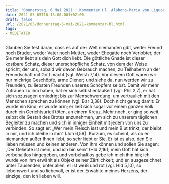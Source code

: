 ```yaml
---
title: 'Donnerstag, 6 Mai 2021 : Kommentar Hl. Alphons-Maria von Liguori'
date: 2021-05-05T18:13:00.001+02:00
draft: false
url: /2021/05/donnerstag-6-mai-2021-kommentar-hl.html
tags: 
- MEDITATIO
---
```


Glauben Sie fest daran, dass es auf der Welt niemanden gibt, weder Freund noch Bruder, weder Vater noch Mutter, weder Ehegatte noch Verlobter, der Sie mehr liebt als dein Gott dich liebt. Die göttliche Gnade ist dieser kostbare Schatz, dieser unerschöpfliche Schatz, von dem der Weise spricht, der uns, sobald wir davon Gebrauch machen, zu Teilhabern an der Freundschaft mit Gott macht (vgl. Weish 7,14). Vor diesem Gott waren wir nur mickrige Geschöpfe, arme Diener; und siehe da, nun werden wir zu Freunden, zu liebsten Freunden unseres Schöpfers selbst. Damit wir mehr Zutrauen zu ihm haben, hat er sich selbst entäußert (vgl. Phil 2,7), er hat sich sozusagen erniedrigt bis zur Menschwerdung, um vertraulich mit den Menschen sprechen zu können (vgl. Bar 3,38). Doch nicht genug damit: Er wurde ein Kind; er wurde arm; er ließ sich sogar vor einem ganzen Volk durch ein Gerichtsurteil töten, an einem Kreuz. Mehr noch, er ging so weit, selbst die Gestalt des Brotes anzunehmen, um sich zu unserem täglichen Begleiter zu machen und sich in inniger Einheit mit jedem von uns zu verbinden. So sagt er: „Wer mein Fleisch isst und mein Blut trinkt, der bleibt in mir, und ich bleibe in ihm“ (Joh 6,56). Kurzum, es scheint, als ob er niemanden außer Ihnen liebt, so sehr liebt er Sie. Er ist es also, den Sie lieben müssen und keinen anderen. Von ihm können und sollen Sie sagen: „Der Geliebte ist mein, und ich bin sein“ (Hld 2,16); mein Gott hat sich vorbehaltlos hingegeben, und vorbehaltlos gebe ich mich ihm hin; ich wurde von ihm erwählt als Objekt seiner Zärtlichkeit; und er, ausgezeichnet unter Tausenden, unter allen, er ist weiß und rot (vgl. Hld 5,10), so liebenswert und so liebevoll, er ist der Erwählte meines Herzens, der einzige, den ich lieben will.